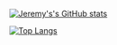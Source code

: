[![Jeremy's's GitHub stats](https://github-readme-stats.vercel.app/api?username=jeremygottfried&count_private=true&show_icons=true&theme=cobalt&hide=stars)](https://github-readme-stats.vercel.app/api?username=jeremygottfried&count_private=true&show_icons=true&theme=cobalt&hide=stars)

[![Top Langs](https://github-readme-stats.vercel.app/api/top-langs/?username=jeremygottfried&hide=makefile,c%2B%2B,php,c,objective-c)](https://github.com/anuraghazra/github-readme-stats)
